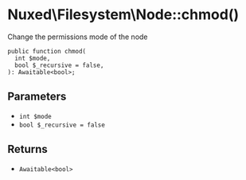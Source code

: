 # Nuxed\\Filesystem\\Node::chmod()




Change the permissions mode of the node




``` Hack
public function chmod(
  int $mode,
  bool $_recursive = false,
): Awaitable<bool>;
```




## Parameters




+ ` int $mode `
+ ` bool $_recursive = false `




## Returns




* ` Awaitable<bool> `